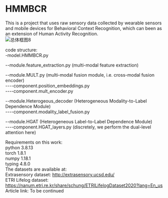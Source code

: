 # HMMBCR
This is a project that uses raw sensory data collected by wearable sensors and mobile devices for Behavioral Context Recognition, which can been as an extension of Human Activity Recognition. <br>
![总体框图8](https://github.com/user-attachments/assets/cadd2adb-70e4-4fe0-a7c6-30964ca082a9) <br>

code structure:<br>
-model.HMMBCR.py<br>

--module.feature_extraction.py (multi-modal feature extraction)<br>

  --module.MULT.py (multi-modal fusion module, i.e. cross-modal fusion encoder)<br>
    ----component.position_embeddings.py<br>
    ----component.mult_encoder.py<br>
    
  --module.Heterogeous_decoder (Heterogeneous Modality-to-Label Dependence Module)<br>
    ----component.modality_label_fusion.py<br>
    
  --module.HGAT (Heterogeneous Label-to-Label Dependence Module)<br>
    ----component.HGAT_layers.py (discretely, we perform the dual-level attention here)<br>

Requirements on this work:<br>
python 3.8.13<br>
torch 1.8.1<br>
numpy 1.18.1<br>
typing 4.8.0<br>
The datasets are available at:<br>
Extrasensory dataset: http://extrasensory.ucsd.edu/ <br>
ETRI Lifelog dataset: https://nanum.etri.re.kr/share/schung/ETRILifelogDataset2020?lang=En_us <br>
Article link: To be continued
